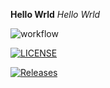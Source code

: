 **Hello Wrld**
_Hello Wrld_

![workflow](https://github.com/mattix7771/sem/actions/workflows/main.yml/badge.svg)

[![LICENSE](https://img.shields.io/github/license/mattix7771/sem.svg?style=flat-square)](https://github.com/mattix7771/sem/blob/master/LICENSE)

[![Releases](https://img.shields.io/github/release/mattix7771/sem/all.svg?style=flat-square)](https://github.com/mattix7771/sem/releases)